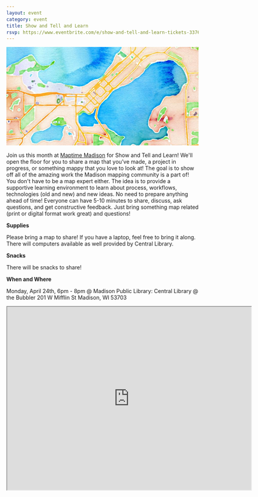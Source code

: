 ```yaml
---
layout: event
category: event
title: Show and Tell and Learn
rsvp: https://www.eventbrite.com/e/show-and-tell-and-learn-tickets-33765017075
---
```


<img src="./img/Madison.png">

Join us this month at [Maptime Madison](http://maptime.io/madison/) for Show and Tell and Learn! We'll open the floor for you to share a map that you’ve made, a project in progress, or something mappy that you love to look at! The goal is to show off all of the amazing work the Madison mapping community is a part of! You don't have to be a map expert either. The idea is to provide a supportive learning environment to learn about process, workflows, technologies (old and new) and new ideas. No need to prepare anything ahead of time! Everyone can have 5-10 minutes to share, discuss, ask questions, and get constructive feedback. Just bring something map related (print or digital format work great) and questions!

**Supplies**

Please bring a map to share! If you have a laptop, feel free to bring it along. There will computers available as well provided by Central Library.

**Snacks**

There will be snacks to share!

<!-- **Pizza!!!**

There will be free pizza donated by [Carto](https://carto.com/)! Please RSVP so we know how much pizza to get! -->

**When and Where**

Monday, April 24th, 6pm - 8pm @ Madison Public Library: Central Library @ the Bubbler 201 W Mifflin St Madison, WI 53703

<iframe src="https://www.google.com/maps/d/embed?mid=zG58qKgtMl1U.k2k7JGCKTZUE" width="640" height="480"></iframe>
